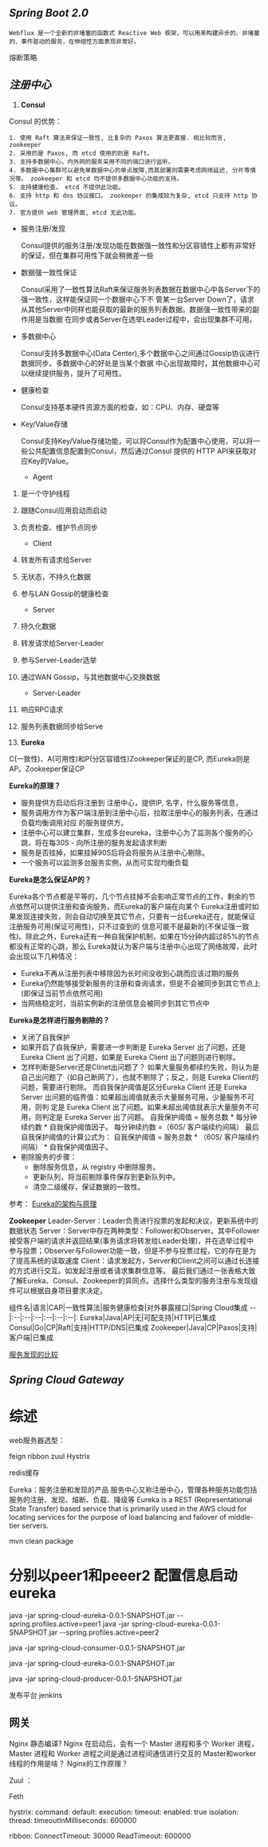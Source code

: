 ## *Spring Boot 2.0*
	Webflux 是一个全新的非堵塞的函数式 Reactive Web 框架，可以用来构建异步的、非堵塞的、事件驱动的服务，在伸缩性方面表现非常好。


熔断策略

## *注册中心*
1. **Consul**

Consul 的优势：

	1. 使用 Raft 算法来保证一致性, 比复杂的 Paxos 算法更直接. 相比较而言, zookeeper 
	2. 采用的是 Paxos, 而 etcd 使用的则是 Raft。
	3. 支持多数据中心，内外网的服务采用不同的端口进行监听。
	4. 多数据中心集群可以避免单数据中心的单点故障,而其部署则需要考虑网络延迟, 分片等情况等。 zookeeper 和 etcd 均不提供多数据中心功能的支持。
	5. 支持健康检查。 etcd 不提供此功能。
	6. 支持 http 和 dns 协议接口。 zookeeper 的集成较为复杂, etcd 只支持 http 协议。
	7. 官方提供 web 管理界面, etcd 无此功能。
	
- 服务注册/发现

	Consul提供的服务注册/发现功能在数据强一致性和分区容错性上都有非常好的保证，但在集群可用性下就会稍微差一些
	
- 数据强一致性保证

	Consul采用了一致性算法Raft来保证服务列表数据在数据中心中各Server下的强一致性，这样能保证同一个数据中心下不
管某一台Server Down了，请求从其他Server中同样也能获取的最新的服务列表数据。数据强一致性带来的副作用是当数据
在同步或者Server在选举Leader过程中，会出现集群不可用。
- 多数据中心

	Consul支持多数据中心(Data Center),多个数据中心之间通过Gossip协议进行数据同步。多数据中心的好处是当某个数据
中心出现故障时，其他数据中心可以继续提供服务，提升了可用性。
- 健康检查

	Consul支持基本硬件资源方面的检查，如：CPU、内存、硬盘等
- Key/Value存储

	Consul支持Key/Value存储功能，可以将Consul作为配置中心使用，可以将一些公共配置信息配置到Consul，然后通过Consul
提供的 HTTP API来获取对应Key的Value。

	- Agent
1. 是一个守护线程
2. 跟随Consul应用启动而启动
3. 负责检查、维护节点同步

	- Client
1. 转发所有请求给Server
2. 无状态，不持久化数据
3. 参与LAN Gossip的健康检查

	- Server
1. 持久化数据
2. 转发请求给Server-Leader
3. 参与Server-Leader选举
4. 通过WAN Gossip，与其他数据中心交换数据

	- Server-Leader
1. 响应RPC请求
2. 服务列表数据同步给Serve

2. **Eureka**

C(一致性)、A(可用性)和P(分区容错性)Zookeeper保证的是CP, 而Eureka则是AP。Zookeeper保证CP

**Eureka的原理？**

- 服务提供方启动后将注册到 注册中心，提供IP, 名字，什么服务等信息，
- 服务调用方作为客户端注册到注册中心后，拉取注册中心的服务列表，在通过负载均衡调用对应
的服务提供方。
- 注册中心可以建立集群，生成多台eureka，注册中心为了监测各个服务的心跳，将在每30S - 向所注册的服务发起请求判断
- 服务是否挂掉，如果挂掉90S后将会将服务从注册中心剔除。
- 一个服务可以监测多台服务实例，从而可实现均衡负载

	
**Eureka是怎么保证AP的？**	

Eureka各个节点都是平等的，几个节点挂掉不会影响正常节点的工作，剩余的节点依然可以提供注册和查询服务。而Eureka的客户端在向某个
Eureka注册或时如果发现连接失败，则会自动切换至其它节点，只要有一台Eureka还在，就能保证注册服务可用(保证可用性)，只不过查到的
信息可能不是最新的(不保证强一致性)。除此之外，Eureka还有一种自我保护机制，如果在15分钟内超过85%的节点都没有正常的心跳，那么
Eureka就认为客户端与注册中心出现了网络故障，此时会出现以下几种情况：
- Eureka不再从注册列表中移除因为长时间没收到心跳而应该过期的服务
- Eureka仍然能够接受新服务的注册和查询请求，但是不会被同步到其它节点上(即保证当前节点依然可用)
- 当网络稳定时，当前实例新的注册信息会被同步到其它节点中

**Eureka是怎样进行服务剔除的？**	
- 关闭了自我保护
- 如果开启了自我保护，需要进一步判断是 Eureka Server 出了问题，还是 Eureka Client 出了问题，如果是 Eureka Client 出了问题则进行剔除。
- 怎样判断是Server还是Clinet出问题了？
如果大量服务都续约失败，则认为是自己出问题了（如自己断网了），也就不剔除了；反之，则是 Eureka Client的问题，需要进行剔除。
而自我保护阈值是区分Eureka Client 还是 Eureka Server 出问题的临界值：如果超出阈值就表示大量服务可用，少量服务不可用，则判
定是 Eureka Client 出了问题。如果未超出阈值就表示大量服务不可用，则判定是 Eureka Server 出了问题。
自我保护阈值 = 服务总数 * 每分钟续约数 * 自我保护阈值因子。
每分钟续约数 =（60S/ 客户端续约间隔）
最后自我保护阈值的计算公式为：
自我保护阈值 = 服务总数 * （60S/ 客户端续约间隔） * 自我保护阈值因子。
- 剔除服务的步骤：
	- 删除服务信息，从 registry 中删除服务。
	- 更新队列，将当前剔除事件保存到更新队列中。
	- 清空二级缓存，保证数据的一致性。

参考：
	[Eureka的架构与原理](https://www.infoq.cn/article/jlDJQ*3wtN2PcqTDyokh)

**Zookeeper**
Leader-Server：Leader负责进行投票的发起和决议，更新系统中的数据状态
Server：Server中存在两种类型：Follower和Observer。其中Follower接受客户端的请求并返回结果(事务请求将转发给Leader处理)，并在选举过程中参与投票；Observer与Follower功能一致，但是不参与投票过程，它的存在是为了提高系统的读取速度
Client：请求发起方，Server和Client之间可以通过长连接的方式进行交互。如发起注册或者请求集群信息等。
最后我们通过一张表格大致了解Eureka、Consul、Zookeeper的异同点。选择什么类型的服务注册与发现组件可以根据自身项目要求决定。

组件名|语言|CAP|一致性算法|服务健康检查|对外暴露接口|Spring Cloud集成
--|:--|:--|:--|:--|:--|:--|:
Eureka|Java|AP|无|可配支持|HTTP|已集成
Consul|Go|CP|Raft|支持|HTTP/DNS|已集成
Zookeeper|Java|CP|Paxos|支持|客户端|已集成

[服务发现的比较](https://www.jianshu.com/p/e72e3b208a0b)

## *Spring Cloud Gateway*



# **综述**
web服务器选型：

feign ribbon zuul Hystrix

redis缓存

Eureka：服务注册和发现的产品
	服务中心又称注册中心，管理各种服务功能包括服务的注册、发现、熔断、负载、降级等
	Eureka is a REST (Representational State Transfer) based service that is primarily used in the AWS cloud for locating services for the purpose of load balancing and failover of middle-tier servers.

mvn clean package
# 分别以peer1和peeer2 配置信息启动eureka
java -jar spring-cloud-eureka-0.0.1-SNAPSHOT.jar --spring.profiles.active=peer1
java -jar spring-cloud-eureka-0.0.1-SNAPSHOT.jar --spring.profiles.active=peer2

java -jar spring-cloud-consumer-0.0.1-SNAPSHOT.jar

java -jar spring-cloud-eureka-0.0.1-SNAPSHOT.jar

java -jar spring-cloud-producer-0.0.1-SNAPSHOT.jar

发布平台
jenkins

## 网关

Nginx 静态编译?
Nginx 在启动后，会有一个 Master 进程和多个 Worker 进程，Master 进程和 Worker 进程之间是通过进程间通信进行交互的
Master和worker线程的作用是啥？
Nginx的工作原理？

Zuul ：


Feth


hystrix:
  command:
    default:
      execution:
        timeout:
          enabled: true
        isolation:
          thread:
            timeoutInMilliseconds: 600000

ribbon:
  ConnectTimeout: 30000
  ReadTimeout: 600000
